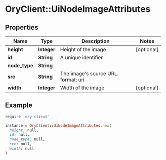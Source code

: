 # OryClient::UiNodeImageAttributes

## Properties

| Name | Type | Description | Notes |
| ---- | ---- | ----------- | ----- |
| **height** | **Integer** | Height of the image | [optional] |
| **id** | **String** | A unique identifier |  |
| **node_type** | **String** |  |  |
| **src** | **String** | The image&#39;s source URL.  format: uri |  |
| **width** | **Integer** | Width of the image | [optional] |

## Example

```ruby
require 'ory-client'

instance = OryClient::UiNodeImageAttributes.new(
  height: null,
  id: null,
  node_type: null,
  src: null,
  width: null
)
```

